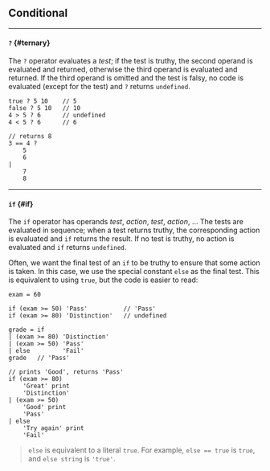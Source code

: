 ## Conditional

---

#### `?` {#ternary}

The `?` operator evaluates a _test_; if the test is truthy, the second operand is evaluated and returned, otherwise the third operand is evaluated and returned. If the third operand is omitted and the test is falsy, no code is evaluated (except for the test) and `?` returns `undefined`.

```
true ? 5 10    // 5
false ? 5 10   // 10
4 > 5 ? 6      // undefined
4 < 5 ? 6      // 6

// returns 8
3 == 4 ?
    5
    6
|
    7
    8
```

---

#### `if` {#if}

The `if` operator has operands *test*, *action*, *test*, *action*, ... The tests are evaluated in sequence; when a test returns truthy, the corresponding action is evaluated and `if` returns the result. If no test is truthy, no action is evaluated and `if` returns `undefined`.

Often, we want the final test of an `if` to be truthy to ensure that some action is taken. In this case, we use the special constant `else` as the final test. This is equivalent to using `true`, but the code is easier to read:

```
exam = 60

if (exam >= 50) 'Pass'          // 'Pass'
if (exam >= 80) 'Distinction'   // undefined

grade = if
| (exam >= 80) 'Distinction'
| (exam >= 50) 'Pass'
| else         'Fail'
grade   // 'Pass'

// prints 'Good', returns 'Pass'
if (exam >= 80)
    'Great' print
    'Distinction'
| (exam >= 50)
    'Good' print
    'Pass'
| else
    'Try again' print
    'Fail'
```

> `else` is equivalent to a literal `true`. For example, `else == true` is `true`, and `else string` is `'true'`.